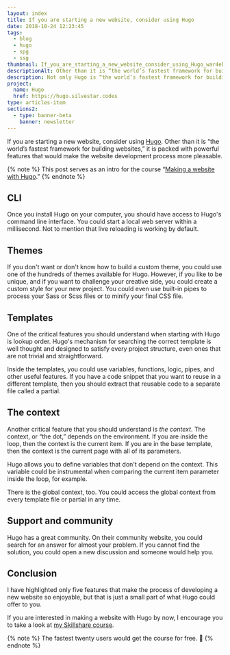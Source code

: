```yaml
---
layout: index
title: If you are starting a new website, consider using Hugo
date: 2018-10-24 12:23:45
tags:
  - blog
  - hugo
  - spg
  - ssg
thumbnail: If_you_are_starting_a_new_website_consider_using_Hugo_war4eb
descriptionAlt: Other than it is “the world’s fastest framework for building websites,” Hugo is packed with powerful features that would make the website development process more pleasable.
description: Not only Hugo is “the world’s fastest framework for building websites,” it is also packed with powerful features that makes website development very pleasable.
project:
  name: Hugo
  href: https://hugo.silvestar.codes
type: articles-item
sections2:
  - type: banner-beta
    banner: newsletter
---
```


If you are starting a new website, consider using [Hugo]. Other than it is “the world’s fastest framework for building websites,” it is packed with powerful features that would make the website development process more pleasable.

<!-- more -->

{% note %}
This post serves as an intro for the course “[Making a website with Hugo](https://skl.sh/2q88Ij7).”
{% endnote %}

## CLI

Once you install Hugo on your computer, you should have access to Hugo's command line interface. You could start a local web server within a millisecond. Not to mention that live reloading is working by default.

## Themes

If you don't want or don't know how to build a custom theme, you could use one of the hundreds of themes available for Hugo. However, if you like to be unique, and if you want to challenge your creative side, you could create a custom style for your new project. You could even use built-in pipes to process your Sass or Scss files or to minify your final CSS file.

## Templates

One of the critical features you should understand when starting with Hugo is lookup order. Hugo's mechanism for searching the correct template is well thought and designed to satisfy every project structure, even ones that are not trivial and straightforward.

Inside the templates, you could use variables, functions, logic, pipes, and other useful features. If you have a code snippet that you want to reuse in a different template, then you should extract that reusable code to a separate file called a partial.

## The context

Another critical feature that you should understand is *the context*. The context, or “the dot,” depends on the environment. If you are inside the loop, then the context is the current item. If you are in the base template, then the context is the current page with all of its parameters.

Hugo allows you to define variables that don't depend on the context. This variable could be instrumental when comparing the current item parameter inside the loop, for example.

There is the global context, too. You could access the global context from every template file or partial in any time.

## Support and community

Hugo has a great community. On their community website, you could search for an answer for almost your problem. If you cannot find the solution, you could open a new discussion and someone would help you.

## Conclusion

I have highlighted only five features that make the process of developing a new website so enjoyable, but that is just a small part of what Hugo could offer to you.

If you are interested in making a website with Hugo by now, I encourage you to take a look at [my Skillshare course].

{% note %}
The fastest twenty users would get the course for free. 🙌
{% endnote %}

[Making a website with Hugo]: https://skl.sh/2q88Ij7
[Hugo]: https://gohugo.io
[my Skillshare course]: https://skl.sh/2q88Ij7






